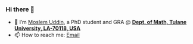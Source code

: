 ### Hi there 👋
 

- 🔭 I’m [Moslem Uddin](https://muddin21.github.io/), a PhD student and GRA @ **[Dept. of Math, Tulane University, LA-70118, USA](https://sse.tulane.edu/math/)**
- 📫 How to reach me: [Email](mailto:muddin.tu@gmail.com)
 
